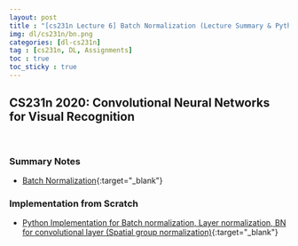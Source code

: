 ```yaml
---
layout: post
title : "[cs231n Lecture 6] Batch Normalization (Lecture Summary & Python Implementation)"
img: dl/cs231n/bn.png
categories: [dl-cs231n]  
tag : [cs231n, DL, Assignments]
toc : true
toc_sticky : true
---
```


## CS231n 2020: Convolutional Neural Networks for Visual Recognition

<br/>

### Summary Notes 

- [Batch Normalization](https://drive.google.com/file/d/1faYxOw4HDqd1NM-XB-HbxuzszletZjZY/view?usp=share_link){:target="_blank"}


### Implementation from Scratch

- [Python Implementation for Batch normalization, Layer normalization, BN for convolutional layer (Spatial group normalization)](https://github.com/SuminizZ/cs231n_Assignments/blob/main/assignment2/cs231n/layers.py#L152){:target="_blank"}